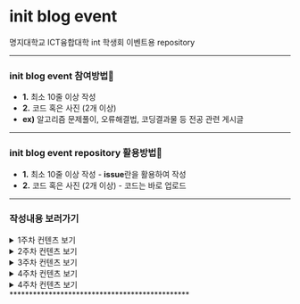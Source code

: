 # init blog event
명지대학교 ICT융합대학 int 학생회 이벤트용 repository

**********************************************
### init blog event 참여방법🧐
+ **1.** 최소 10줄 이상 작성
+ **2.** 코드 혹은 사진 (2개 이상)
+ **ex)** 알고리즘 문제풀이, 오류해결법, 코딩결과물 등 전공 관련 게시글

**********************************************
### init blog event repository 활용방법🧐
+ **1.** 최소 10줄 이상 작성 - **issue**란을 활용하여 작성
+ **2.** 코드 혹은 사진 (2개 이상) - 코드는 바로 업로드

**********************************************
### 작성내용 보러가기

<details>
	<summary>1주차 컨텐츠 보기</summary>
	<ul>
		<li>
			<a href='https://github.com/dojinyou/INIT_blog_event/issues/1'>solved.ac bronze 5 문제 풀기</a>
		</li>
	</ul>
</details>

<details>
	<summary>2주차 컨텐츠 보기</summary>
	<ul>
		<li>
			<a href='https://github.com/dojinyou/INIT_blog_event/issues/2'>solved.ac bronze 4 문제 풀기</a>
		</li>
	</ul>
</details>

<details>
	<summary>3주차 컨텐츠 보기</summary>
	<ul>
		<li>
			<a href='https://github.com/dojinyou/INIT_blog_event/issues/3'>solved.ac bronze 3 문제 풀기</a>
		</li>
	</ul>
</details>
<details>
	<summary>4주차 컨텐츠 보기</summary>
	<ul>
		<li>
			<a href='https://github.com/dojinyou/INIT_blog_event/issues/4'>redis </a>
		</li>
	</ul>
</details>
<details>
	<summary>4주차 컨텐츠 보기</summary>
	<ul>
		<li>
			<a href='https://github.com/dojinyou/INIT_blog_event/issues/5'>redis </a>
		</li>
	</ul>
</details>
**********************************************
